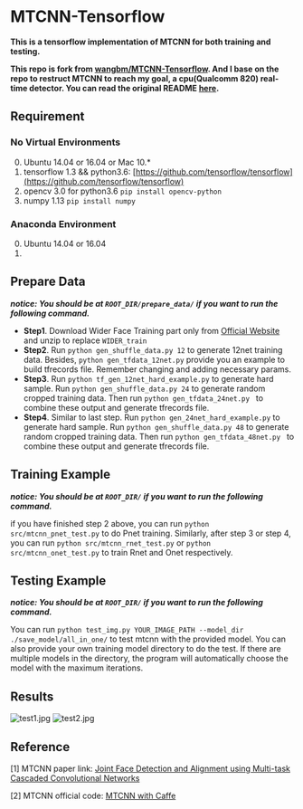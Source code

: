 # MTCNN-Tensorflow 

**This is a tensorflow implementation of MTCNN for both training and testing.**

**This repo is fork from [wangbm/MTCNN-Tensorflow](https://github.com/wangbm/MTCNN-Tensorflow). And I base on the repo to restruct MTCNN to reach my goal, a cpu(Qualcomm 820) real-time detector. You can read the original README [here](Original_README.md).**

## Requirement

### No Virtual Environments

0. Ubuntu 14.04 or 16.04 or Mac 10.*
1. tensorflow 1.3 && python3.6: [https://github.com/tensorflow/tensorflow](https://github.com/tensorflow/tensorflow)
2. opencv 3.0 for python3.6 
   `pip install opencv-python`
3. numpy 1.13
   `pip install numpy`

### Anaconda Environment

0. Ubuntu 14.04 or 16.04 
1. 

## Prepare Data

***notice: You should be at `ROOT_DIR/prepare_data/` if you want to run the following command.***

- **Step1**. Download Wider Face Training part only from [Official Website](http://mmlab.ie.cuhk.edu.hk/projects/WIDERFace/) and unzip to replace `WIDER_train`
- **Step2**. Run `python gen_shuffle_data.py 12` to generate 12net training data. Besides, `python gen_tfdata_12net.py` provide you an example to build tfrecords file. Remember changing and adding necessary params.
- **Step3**. Run `python tf_gen_12net_hard_example.py` to generate hard sample. Run `python gen_shuffle_data.py 24` to generate random cropped training data. Then run `python gen_tfdata_24net.py ` to combine these output and generate tfrecords file.
- **Step4**. Similar to last step. Run `python gen_24net_hard_example.py` to generate hard sample. Run `python gen_shuffle_data.py 48` to generate random cropped training data. Then run `python gen_tfdata_48net.py ` to combine these output and generate tfrecords file.

## Training Example

***notice: You should be at `ROOT_DIR/` if you want to run the following command.***

if you have finished step 2 above, you can run `python src/mtcnn_pnet_test.py` to do Pnet training.
Similarly, after step 3 or step 4, you can run `python src/mtcnn_rnet_test.py` or `python src/mtcnn_onet_test.py` to train Rnet and Onet respectively.

## Testing Example

***notice: You should be at `ROOT_DIR/` if you want to run the following command.***

You can run `python test_img.py YOUR_IMAGE_PATH --model_dir ./save_model/all_in_one/` to test mtcnn with the provided model. 
You can also provide your own training model directory to do the test. If there are multiple models in the directory, the program will automatically choose the model with the maximum iterations.

## Results

![test1.jpg](/home/zhanghuaiyuan/sdb/face_detection/tensorflow/MTCNN-Tensorflow-wangbm/images/test1_result.jpg)
![test2.jpg](/home/zhanghuaiyuan/sdb/face_detection/tensorflow/MTCNN-Tensorflow-wangbm/images/test2_result.jpg)

## Reference

[1] MTCNN paper link: [Joint Face Detection and Alignment using Multi-task Cascaded Convolutional Networks](https://arxiv.org/pdf/1604.02878v1.pdf)

[2] MTCNN official code: [MTCNN with Caffe](https://github.com/Seanlinx/mtcnn)